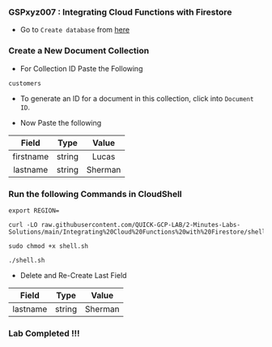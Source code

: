 ### GSPxyz007 :  Integrating Cloud Functions with Firestore 

* Go to `Create database` from [here](https://console.cloud.google.com/firestore/create-database?)

### Create a New Document Collection

* For Collection ID Paste the Following

```
customers
```

* To generate an ID for a document in this collection, click into `Document ID`.

* Now Paste the following

|   Field   |  Type  |  Value  |
|   :---:   | :----: | :----:  |
| firstname | string | Lucas   |
| lastname  | string | Sherman |

### Run the following Commands in CloudShell

```
export REGION=
```
```
curl -LO raw.githubusercontent.com/QUICK-GCP-LAB/2-Minutes-Labs-Solutions/main/Integrating%20Cloud%20Functions%20with%20Firestore/shell.sh

sudo chmod +x shell.sh

./shell.sh
```

* Delete and Re-Create Last Field

|   Field   |  Type  |  Value  |
|   :---:   | :----: | :----:  |
| lastname  | string | Sherman |

### Lab Completed !!! 
